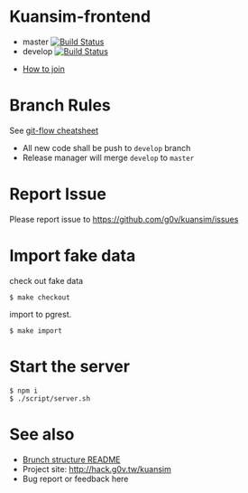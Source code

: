 # Kuansim-frontend
*   master [![Build Status](https://travis-ci.org/g0v/kuansim-frontend.png?branch=master)](https://travis-ci.org/g0v/kuansim-frontend)
*   develop [![Build Status](https://travis-ci.org/g0v/kuansim-frontend.png?branch=develop)](https://travis-ci.org/g0v/kuansim-frontend)

- [How to join](https://g0v.hackpad.com/--1OaXIxVVPSd)

# Branch Rules
See [git-flow cheatsheet](http://danielkummer.github.io/git-flow-cheatsheet/)

*   All new code shall be push to `develop` branch
*   Release manager will merge `develop` to `master`

# Report Issue
Please report issue to <https://github.com/g0v/kuansim/issues>

# Import fake data

check out fake data

```
$ make checkout
```

import to pgrest.

```
$ make import
```

# Start the server
```
$ npm i
$ ./script/server.sh
```

# See also
- [Brunch structure README](https://github.com/g0v/kuansim-frontend/blob/master/README_brunch.md)
- Project site: http://hack.g0v.tw/kuansim
- Bug report or feedback here
